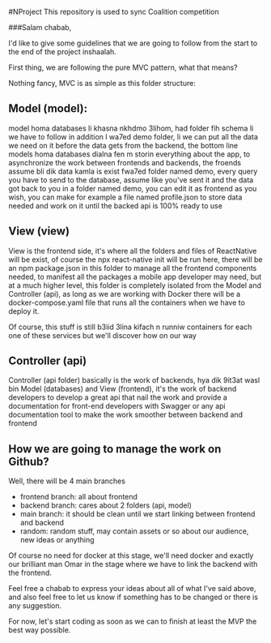 #NProject
This repository is used to sync Coalition competition


###Salam chabab,

I'd like to give some guidelines that we are going to follow from the start to the end of the project inshaalah.

First thing, we are following the pure MVC pattern, what that means?

Nothing fancy, MVC is as simple as this folder structure:
 
## Model (model):
   model homa databases li khasna nkhdmo 3lihom, had folder fih schema li we have to follow in addition l wa7ed demo folder, li we can put all the data we need on it before the data gets from the backend, the bottom line models homa databases dialna fen m storin everything about the app, to asynchronize the work between frontends and backends, the froends assume bli dik data kamla is exist fwa7ed folder named demo, every query you have to send to the database, assume like you've sent it and the data got back to you in a folder named demo, you can edit it as frontend as you wish, you can make for example a file named profile.json to store data needed and work on it until the backed api is 100% ready to use

## View (view)
 View is the frontend side, it's where all the folders and files of ReactNative will be exist, of course the npx react-native init will be run here, there will be an npm package.json in this folder to manage all the frontend components needed, to manifest all the packages a mobile app developer may need, but at a much higher level, this folder is completely isolated from the Model and Controller (api), as long as we are working with Docker there will be a docker-compose.yaml file that runs all the containers when we have to deploy it.

 Of course, this stuff is still b3iid 3lina kifach n runniw containers for each one of these services but we'll discover how on our way

## Controller (api)

Controller (api folder) basically is the work of backends, hya dik 9it3at wasl bin Model (databases) and View (frontend), it's the work of backend developers to develop a great api that nail the work and provide a documentation for front-end developers with Swagger or any api documentation tool to make the work smoother between backend and frontend


## How we are going to manage the work on Github?

Well, there will be 4 main branches

- frontend branch: all about frontend
- backend branch: cares about 2 folders (api, model)
- main branch: it should be clean until we start linking between frontend and backend
- random: random stuff, may contain assets or so about our audience, new ideas or anything

Of course no need for docker at this stage, we'll need docker and exactly our brilliant man Omar in the stage where we have to link the backend with the frontend.

Feel free a chabab to express your ideas about all of what I've said above, and also feel free to let us know if something has to be changed or there is any suggestion.

For now, let's start coding as soon as we can to finish at least the MVP the best way possible.
